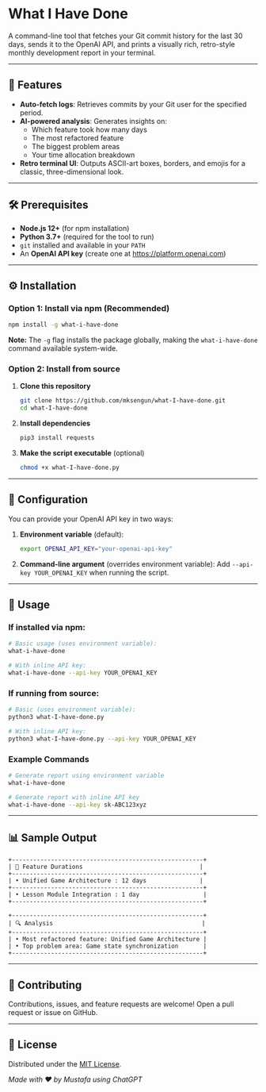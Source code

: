 # What I Have Done

A command-line tool that fetches your Git commit history for the last 30 days, sends it to the OpenAI API, and prints a visually rich, retro-style monthly development report in your terminal.

---

## 🚀 Features

- **Auto-fetch logs**: Retrieves commits by your Git user for the specified period.
- **AI-powered analysis**: Generates insights on:
  - Which feature took how many days
  - The most refactored feature
  - The biggest problem areas
  - Your time allocation breakdown
- **Retro terminal UI**: Outputs ASCII-art boxes, borders, and emojis for a classic, three-dimensional look.

---

## 🛠 Prerequisites

- **Node.js 12+** (for npm installation)
- **Python 3.7+** (required for the tool to run)
- `git` installed and available in your `PATH`
- An **OpenAI API key** (create one at https://platform.openai.com)

---

## ⚙️ Installation

### Option 1: Install via npm (Recommended)

```bash
npm install -g what-i-have-done
```

**Note:** The `-g` flag installs the package globally, making the `what-i-have-done` command available system-wide.

### Option 2: Install from source

1. **Clone this repository**
   ```bash
   git clone https://github.com/mksengun/what-I-have-done.git
   cd what-I-have-done
   ```

2. **Install dependencies**
   ```bash
   pip3 install requests
   ```

3. **Make the script executable** (optional)
   ```bash
   chmod +x what-I-have-done.py
   ```

---

## 🔧 Configuration

You can provide your OpenAI API key in two ways:

1. **Environment variable** (default):
   ```bash
   export OPENAI_API_KEY="your-openai-api-key"
   ```

2. **Command-line argument** (overrides environment variable):
   Add `--api-key YOUR_OPENAI_KEY` when running the script.

---

## 🚀 Usage

### If installed via npm:

```bash
# Basic usage (uses environment variable):
what-i-have-done

# With inline API key:
what-i-have-done --api-key YOUR_OPENAI_KEY
```

### If running from source:

```bash
# Basic (uses environment variable):
python3 what-I-have-done.py

# With inline API key:
python3 what-I-have-done.py --api-key YOUR_OPENAI_KEY
```

### Example Commands

```bash
# Generate report using environment variable
what-i-have-done

# Generate report with inline API key
what-i-have-done --api-key sk-ABC123xyz
```

---

## 📊 Sample Output

```text
+------------------------------------------------------+   
| 🚀 Feature Durations                                 |   
+------------------------------------------------------+   
| • Unified Game Architecture : 12 days               |   
+------------------------------------------------------+   
| • Lesson Module Integration : 1 day                  |   
+------------------------------------------------------+   

+------------------------------------------------------+   
| 🔍 Analysis                                          |   
+------------------------------------------------------+   
| • Most refactored feature: Unified Game Architecture |   
| • Top problem area: Game state synchronization       |   
+------------------------------------------------------+   
```

---

## 🤝 Contributing

Contributions, issues, and feature requests are welcome! Open a pull request or issue on GitHub.

---

## 📄 License

Distributed under the [MIT License](LICENSE).

*Made with ❤️ by Mustafa using ChatGPT*
